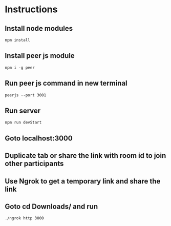 # Instructions

## Install node modules

```npm install```

## Install peer js module

```npm i -g peer```

## Run peer js command in new terminal

```peerjs --port 3001```

## Run server

```npm run devStart```

## Goto localhost:3000

## Duplicate tab or share the link with room id to join other participants

## Use Ngrok to get a temporary link and share the link

## Goto cd Downloads/ and run 

```./ngrok http 3000``` 